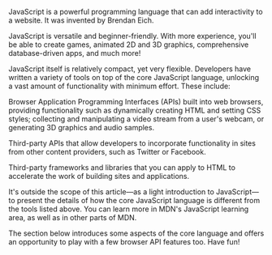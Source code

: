 JavaScript is a powerful programming language that can add interactivity to a website. It was invented by Brendan Eich.



JavaScript is versatile and beginner-friendly. With more experience, you'll be able to create games, animated 2D and 3D graphics, comprehensive database-driven apps, and much more!



JavaScript itself is relatively compact, yet very flexible. Developers have written a variety of tools on top of the core JavaScript language, unlocking a vast amount of functionality with minimum effort. These include:



Browser Application Programming Interfaces (APIs) built into web browsers, providing functionality such as dynamically creating HTML and setting CSS styles; collecting and manipulating a video stream from a user's webcam, or generating 3D graphics and audio samples.

Third-party APIs that allow developers to incorporate functionality in sites from other content providers, such as Twitter or Facebook.

Third-party frameworks and libraries that you can apply to HTML to accelerate the work of building sites and applications.

It's outside the scope of this article—as a light introduction to JavaScript—to present the details of how the core JavaScript language is different from the tools listed above. You can learn more in MDN's JavaScript learning area, as well as in other parts of MDN.



The section below introduces some aspects of the core language and offers an opportunity to play with a few browser API features too. Have fun!
